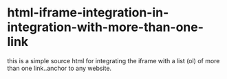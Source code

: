 # html-iframe-integration-in-integration-with-more-than-one-link
this is a simple source html for integrating the iframe with a list (ol) of more than one link..anchor to any website.
